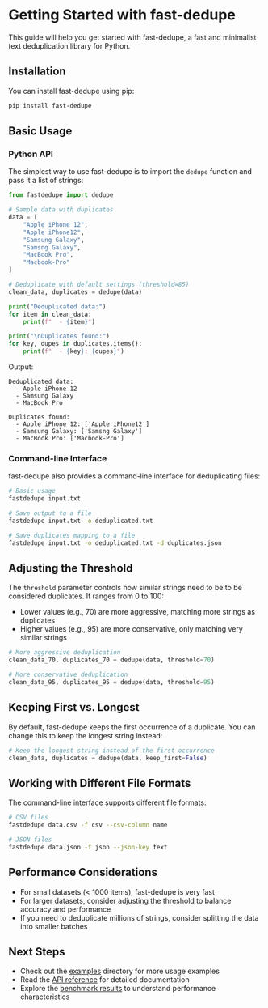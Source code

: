# Getting Started with fast-dedupe

This guide will help you get started with fast-dedupe, a fast and minimalist text deduplication library for Python.

## Installation

You can install fast-dedupe using pip:

```bash
pip install fast-dedupe
```

## Basic Usage

### Python API

The simplest way to use fast-dedupe is to import the `dedupe` function and pass it a list of strings:

```python
from fastdedupe import dedupe

# Sample data with duplicates
data = [
    "Apple iPhone 12", 
    "Apple iPhone12", 
    "Samsung Galaxy", 
    "Samsng Galaxy", 
    "MacBook Pro", 
    "Macbook-Pro"
]

# Deduplicate with default settings (threshold=85)
clean_data, duplicates = dedupe(data)

print("Deduplicated data:")
for item in clean_data:
    print(f"  - {item}")

print("\nDuplicates found:")
for key, dupes in duplicates.items():
    print(f"  - {key}: {dupes}")
```

Output:
```
Deduplicated data:
  - Apple iPhone 12
  - Samsung Galaxy
  - MacBook Pro

Duplicates found:
  - Apple iPhone 12: ['Apple iPhone12']
  - Samsung Galaxy: ['Samsng Galaxy']
  - MacBook Pro: ['Macbook-Pro']
```

### Command-line Interface

fast-dedupe also provides a command-line interface for deduplicating files:

```bash
# Basic usage
fastdedupe input.txt

# Save output to a file
fastdedupe input.txt -o deduplicated.txt

# Save duplicates mapping to a file
fastdedupe input.txt -o deduplicated.txt -d duplicates.json
```

## Adjusting the Threshold

The `threshold` parameter controls how similar strings need to be to be considered duplicates. It ranges from 0 to 100:

- Lower values (e.g., 70) are more aggressive, matching more strings as duplicates
- Higher values (e.g., 95) are more conservative, only matching very similar strings

```python
# More aggressive deduplication
clean_data_70, duplicates_70 = dedupe(data, threshold=70)

# More conservative deduplication
clean_data_95, duplicates_95 = dedupe(data, threshold=95)
```

## Keeping First vs. Longest

By default, fast-dedupe keeps the first occurrence of a duplicate. You can change this to keep the longest string instead:

```python
# Keep the longest string instead of the first occurrence
clean_data, duplicates = dedupe(data, keep_first=False)
```

## Working with Different File Formats

The command-line interface supports different file formats:

```bash
# CSV files
fastdedupe data.csv -f csv --csv-column name

# JSON files
fastdedupe data.json -f json --json-key text
```

## Performance Considerations

- For small datasets (< 1000 items), fast-dedupe is very fast
- For larger datasets, consider adjusting the threshold to balance accuracy and performance
- If you need to deduplicate millions of strings, consider splitting the data into smaller batches

## Next Steps

- Check out the [examples](../examples/) directory for more usage examples
- Read the [API reference](../README.md#api-reference) for detailed documentation
- Explore the [benchmark results](../README.md#performance-benchmarks) to understand performance characteristics 